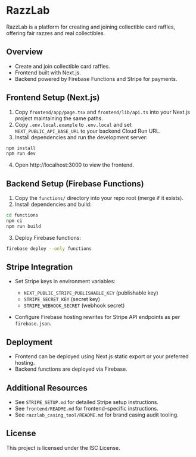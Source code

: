 # RazzLab

RazzLab is a platform for creating and joining collectible card raffles, offering fair razzes and real collectibles.

## Overview

- Create and join collectible card raffles.
- Frontend built with Next.js.
- Backend powered by Firebase Functions and Stripe for payments.

## Frontend Setup (Next.js)

1. Copy `frontend/app/page.tsx` and `frontend/lib/api.ts` into your Next.js project maintaining the same paths.
2. Copy `.env.local.example` to `.env.local` and set `NEXT_PUBLIC_API_BASE_URL` to your backend Cloud Run URL.
3. Install dependencies and run the development server:

```bash
npm install
npm run dev
```

4. Open http://localhost:3000 to view the frontend.

## Backend Setup (Firebase Functions)

1. Copy the `functions/` directory into your repo root (merge if it exists).
2. Install dependencies and build:

```bash
cd functions
npm ci
npm run build
```

3. Deploy Firebase functions:

```bash
firebase deploy --only functions
```

## Stripe Integration

- Set Stripe keys in environment variables:
  - `NEXT_PUBLIC_STRIPE_PUBLISHABLE_KEY` (publishable key)
  - `STRIPE_SECRET_KEY` (secret key)
  - `STRIPE_WEBHOOK_SECRET` (webhook secret)

- Configure Firebase hosting rewrites for Stripe API endpoints as per `firebase.json`.

## Deployment

- Frontend can be deployed using Next.js static export or your preferred hosting.
- Backend functions are deployed via Firebase.

## Additional Resources

- See `STRIPE_SETUP.md` for detailed Stripe setup instructions.
- See `frontend/README.md` for frontend-specific instructions.
- See `razzlab_casing_tool/README.md` for brand casing audit tooling.

## License

This project is licensed under the ISC License.
